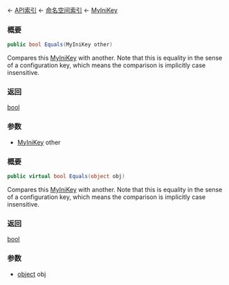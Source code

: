 ← [API索引](Api-Index) ← [命名空间索引](Namespace-Index) ← [MyIniKey](VRage.Game.ModAPI.Ingame.Utilities.MyIniKey)

### 概要

```csharp
public bool Equals(MyIniKey other)
```

Compares this [MyIniKey](VRage.Game.ModAPI.Ingame.Utilities.MyIniKey) with another. Note that this is equality in the sense of a configuration key, which means the comparison is implicitly case insensitive.

### 返回

[bool](https://docs.microsoft.com/en-us/dotnet/api/System.Boolean?view=netframework-4.6)



### 参数

* [MyIniKey](VRage.Game.ModAPI.Ingame.Utilities.MyIniKey) other
### 概要

```csharp
public virtual bool Equals(object obj)
```

Compares this [MyIniKey](VRage.Game.ModAPI.Ingame.Utilities.MyIniKey) with another. Note that this is equality in the sense of a configuration key, which means the comparison is implicitly case insensitive.

### 返回

[bool](https://docs.microsoft.com/en-us/dotnet/api/System.Boolean?view=netframework-4.6)



### 参数

* [object](https://docs.microsoft.com/en-us/dotnet/api/System.Object?view=netframework-4.6) obj
